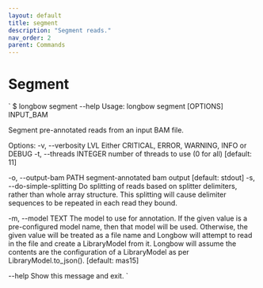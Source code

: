 ```yaml
---
layout: default
title: segment
description: "Segment reads."
nav_order: 2
parent: Commands
---
```


# Segment

`
$ longbow segment --help
Usage: longbow segment [OPTIONS] INPUT_BAM

  Segment pre-annotated reads from an input BAM file.

Options:
  -v, --verbosity LVL        Either CRITICAL, ERROR, WARNING, INFO or DEBUG
  -t, --threads INTEGER      number of threads to use (0 for all)  [default:
                             11]

  -o, --output-bam PATH      segment-annotated bam output  [default: stdout]
  -s, --do-simple-splitting  Do splitting of reads based on splitter
                             delimiters, rather than whole array structure.
                             This splitting will cause delimiter sequences to
                             be repeated in each read they bound.

  -m, --model TEXT           The model to use for annotation.  If the given
                             value is a pre-configured model name, then that
                             model will be used.  Otherwise, the given value
                             will be treated as a file name and Longbow will
                             attempt to read in the file and create a
                             LibraryModel from it.  Longbow will assume the
                             contents are the configuration of a LibraryModel
                             as per LibraryModel.to_json().  [default: mas15]

  --help                     Show this message and exit.
`
